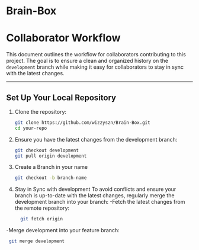 # Brain-Box

# Collaborator Workflow

This document outlines the workflow for collaborators contributing to this project. The goal is to ensure a clean and organized history on the `development` branch while making it easy for collaborators to stay in sync with the latest changes.

---

## Set Up Your Local Repository

1. Clone the repository:
   ```bash
   git clone https://github.com/wizzyszn/Brain-Box.git
   cd your-repo
2. Ensure you have the latest changes from the development branch:
    ```bash
    git checkout development
    git pull origin development
3.  Create a Branch in your name
     ```bash
     git checkout -b branch-name
4. Stay in Sync with development
    To avoid conflicts and ensure your branch is up-to-date with the latest changes, regularly merge the development branch into your branch:
  -Fetch the latest changes from the remote repository:
   ```bash
     git fetch origin
  -Merge development into your feature branch:
  ```bash
   git merge development

